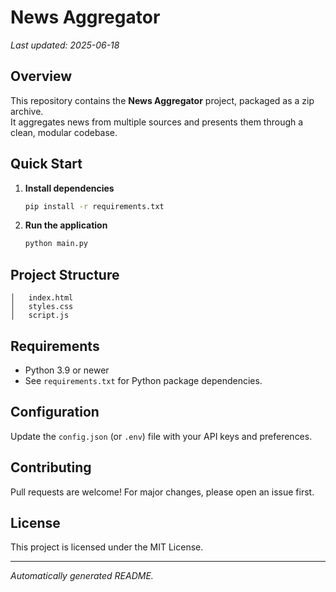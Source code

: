 # News Aggregator

_Last updated: 2025-06-18_

## Overview
This repository contains the **News Aggregator** project, packaged as a zip archive.  
It aggregates news from multiple sources and presents them through a clean, modular codebase.

## Quick Start
1. **Install dependencies**  
   ```bash
   pip install -r requirements.txt
   ```
2. **Run the application**  
   ```bash
   python main.py
   ```

## Project Structure
```
│   index.html
│   styles.css
│   script.js
```

## Requirements
- Python 3.9 or newer  
- See `requirements.txt` for Python package dependencies.

## Configuration
Update the `config.json` (or `.env`) file with your API keys and preferences.

## Contributing
Pull requests are welcome! For major changes, please open an issue first.

## License
This project is licensed under the MIT License.

---

_Automatically generated README._

